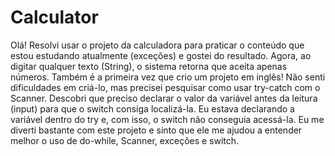 # Calculator
Olá!  Resolvi usar o projeto da calculadora para praticar o conteúdo que estou estudando atualmente (exceções) e gostei do resultado. Agora, ao digitar qualquer texto (String), o sistema retorna que aceita apenas números. Também é a primeira vez que crio um projeto em inglês!  Não senti dificuldades em criá-lo, mas precisei pesquisar como usar try-catch com o Scanner. Descobri que preciso declarar o valor da variável antes da leitura (input) para que o switch consiga localizá-la. Eu estava declarando a variável dentro do try e, com isso, o switch não conseguia acessá-la.  Eu me diverti bastante com este projeto e sinto que ele me ajudou a entender melhor o uso de do-while, Scanner, exceções e switch.
